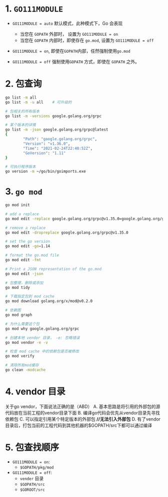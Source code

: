 # 1. `GO111MODULE` 

- `GO111MODULE = auto` 默认模式，此种模式下，Go 会表现

  - 当您在 `GOPATH` 外部时， 设置为 `GO111MODULE = on`
  - 当您在 `GOPATH` 内部时，即使存在 `go.mod`, 设置为 `GO111MODULE = off`
- `GO111MODULE = on`, 即使在`GOPATH`内部，任然强制使用`go.mod`
- `GO111MODULE = off` 强制使用`GOPATH` 方式，即使在 `GOPATH` 之外。



# 2. 包查询

```bash
go list -m all
go list -m -u all    # 可升级的

# 包相关的所有版本
go list -m -versions google.golang.org/grpc

# 某个版本的详情
go list -m -json google.golang.org/grpc@latest
{
        "Path": "google.golang.org/grpc",
        "Version": "v1.36.0",
        "Time": "2021-02-24T22:40:52Z",
        "GoVersion": "1.11"
}

# 可执行程序版本
go version -m ~/go/bin/goimports.exe
```



# 3. `go mod`

```bash
go mod init

# add a replace
go mod edit -replace google.golang.org/grpc@v1.35.0=google.golang.org/grpc@v1.26.0

# remove a replace
go mod edit -dropreplace google.golang.org/grpc@v1.35.0

# set the go version
go mod edit -go=1.14 

# format the go.mod file
go mod edit -fmt

# Print a JSON representation of the go.mod
go mod edit -json

# 包整理，删除或添加
go mod tidy

# 下载指定包到 mod cache
go mod download golang.org/x/mod@v0.2.0

# 依赖图
go mod graph

# 为什么需要这个包
go mod why google.golang.org/grpc

# 创建本地 vendor 目录， -e: 忽略错误
go mod vendor -e -v

# 检查 mod cache 中的依赖包是否被修改
go mod verify

# 清除所有mod缓存
go clean -modcache  
```



# 4. vendor 目录

关于go vendor，下面说法正确的是（ABD）
A. 基本思路是将引用的外部包的源代码放在当前工程的vendor目录下面
B. 编译go代码会优先从vendor目录先寻找依赖包
C. 可以指定引用某个特定版本的外部包  **//无法引入外部包**
D. 有了vendor目录后，打包当前的工程代码到其他机器的$GOPATH/src下都可以通过编译



# 5. 包查找顺序

- `GO111MODULE = on`:
  - `$GOPATH/pkg/mod`
- `GO111MODULE = off`:
  - `vender` 目录
  - `$GOPATH/src`
  - `$GOROOT/src`

